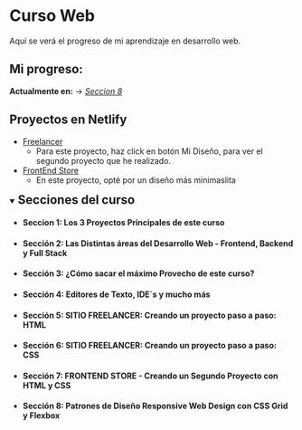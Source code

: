 # Curso Web
Aquí se verá el progreso de mi aprendizaje en desarrollo web. 

## Mi progreso:
__Actualmente en:__ $\rightarrow$ _[Seccion 8](#sección-8-patrones-de-diseño-responsive-web-design-con-css-grid-y-flexbox)_

## Proyectos en Netlify
* [Freelancer](https://proyectos-freelancer.netlify.app/) 
    * Para este proyecto, haz click en botón Mi Diseño, para ver el segundo proyecto que he realizado.
* [FrontEnd Store](https://projects-frontend-store.netlify.app/)
    * En este proyecto, opté por un diseño más minimaslita

<details open>
<summary><h2 style="display:inline">Secciones del curso</h2></summary>

* #### Seccion 1: Los 3 Proyectos Principales de este curso
* #### Sección 2: Las Distintas áreas del Desarrollo Web - Frontend, Backend y Full Stack
* #### Sección 3: ¿Cómo sacar el máximo Provecho de este curso?
* #### Sección 4: Editores de Texto, IDE´s y mucho más
* #### Sección 5: SITIO FREELANCER: Creando un proyecto paso a paso: HTML
* #### Sección 6: SITIO FREELANCER: Creando un proyecto paso a paso: CSS  
* #### Sección 7: FRONTEND STORE - Creando un Segundo Proyecto con HTML y CSS
* #### Sección 8: Patrones de Diseño Responsive Web Design con CSS Grid y Flexbox

</details>
